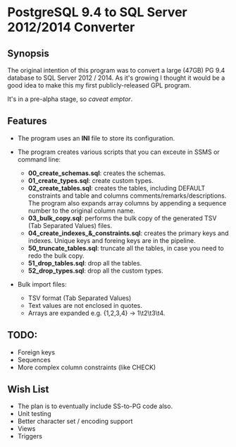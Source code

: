 # PostgreSQL 9.4 to SQL Server 2012/2014 Converter

## Synopsis

The original intention of this program was to convert a large (47GB) PG 9.4 
database to SQL Server 2012 / 2014. As it's growing I thought it would be a 
good idea to make this my first publicly-released GPL program.

It's in a pre-alpha stage, so *caveat emptor*.

## Features

* The program uses an **INI** file to store its configuration.
* The program creates various scripts that you can exceute in SSMS or command line:
  - **00_create_schemas.sql**: creates the schemas.
  - **01_create_types.sql**: create custom types.
  - **02_create_tables.sql**: creates the tables, including DEFAULT constraints and
  table and columns comments/remarks/descriptions. The program also expands
  array columns by appending a sequence number to the original column name.
  - **03_bulk_copy.sql**: performs the bulk copy of the generated TSV (Tab 
  Separated Values) files.
  - **04_create_indexes_&_constraints.sql**: creates the primary keys and indexes.
  Unique keys and foreing keys are in the pipeline.
  - **50_truncate_tables.sql**: truncate all the tables, in  case you need to redo
  the bulk copy.
  - **51_drop_tables.sql**: drop all the tables.
  - **52_drop_types.sql**: drop all the custom types.

* Bulk import files:
  - TSV format (Tab Separated Values)
  - Text values are not enclosed in quotes.
  - Arrays are expanded e.g. {1,2,3,4} -> 1\t2\t3\t4.

## TODO:

* Foreign keys
* Sequences
* More complex column constraints (like CHECK)

## Wish List

* The plan is to eventually include SS-to-PG code also.
* Unit testing
* Better character set / encoding support
* Views
* Triggers